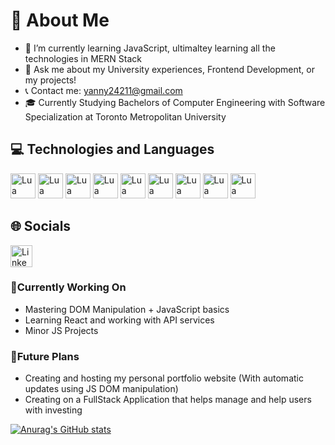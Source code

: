 
# 📖 About Me
* 🌱 I’m currently learning JavaScript, ultimaltey learning all the technologies in MERN Stack
* 💬 Ask me about my University experiences, Frontend Development, or my projects!
* 📞 Contact me: yanny24211@gmail.com
* 🎓 Currently Studying Bachelors of Computer Engineering with Software Specialization at Toronto Metropolitan University

## 💻 Technologies and Languages
<img width=40px height=auto src="https://upload.wikimedia.org/wikipedia/commons/thumb/c/cf/Lua-Logo.svg/2048px-Lua-Logo.svg.png" alt="Lua">
<img width=40px height=auto src="https://upload.wikimedia.org/wikipedia/commons/thumb/c/cf/Lua-Logo.svg/2048px-Lua-Logo.svg.png" alt="Lua">
<img width=40px height=auto src="https://upload.wikimedia.org/wikipedia/commons/thumb/c/cf/Lua-Logo.svg/2048px-Lua-Logo.svg.png" alt="Lua">
<img width=40px height=auto src="https://upload.wikimedia.org/wikipedia/commons/thumb/c/cf/Lua-Logo.svg/2048px-Lua-Logo.svg.png" alt="Lua">
<img width=40px height=auto src="https://upload.wikimedia.org/wikipedia/commons/thumb/c/cf/Lua-Logo.svg/2048px-Lua-Logo.svg.png" alt="Lua">
<img width=40px height=auto src="https://upload.wikimedia.org/wikipedia/commons/thumb/c/cf/Lua-Logo.svg/2048px-Lua-Logo.svg.png" alt="Lua">
<img width=40px height=auto src="https://upload.wikimedia.org/wikipedia/commons/thumb/c/cf/Lua-Logo.svg/2048px-Lua-Logo.svg.png" alt="Lua">
<img width=40px height=auto src="https://upload.wikimedia.org/wikipedia/commons/thumb/c/cf/Lua-Logo.svg/2048px-Lua-Logo.svg.png" alt="Lua">
<img width=40px height=auto src="https://upload.wikimedia.org/wikipedia/commons/thumb/c/cf/Lua-Logo.svg/2048px-Lua-Logo.svg.png" alt="Lua">

## 🌐 Socials
<a href="https://www.linkedin.com/feed/"><img width=35px height=auto src="https://upload.wikimedia.org/wikipedia/commons/thumb/c/ca/LinkedIn_logo_initials.png/800px-LinkedIn_logo_initials.png" alt="LinkedIn Page"></a>



### 🔧Currently Working On
* Mastering DOM Manipulation + JavaScript basics
* Learning React and working with API services
* Minor JS Projects

### 🚀Future Plans
* Creating and hosting my personal portfolio website (With automatic updates using JS DOM manipulation)
* Creating on a FullStack Application that helps manage and help users with investing

[![Anurag's GitHub stats](https://github-readme-stats.vercel.app/api?username=Yanny24211&how_icons=true&count_private=true&theme=dark)](https://github.com/anuraghazra/github-readme-stats)
